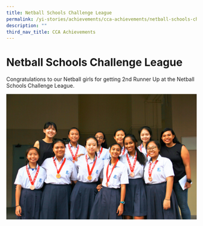 ```yaml
---
title: Netball Schools Challenge League
permalink: /yi-stories/achievements/cca-achievements/netball-schools-challenge-league/
description: ""
third_nav_title: CCA Achievements
---
```

# **Netball Schools Challenge League**

Congratulations to our Netball girls for getting 2nd Runner Up at the Netball Schools Challenge League.

![](/images/Netball.png)